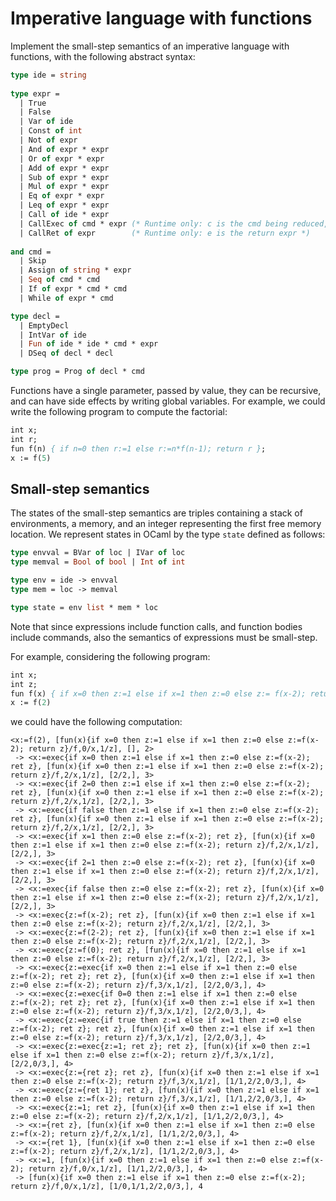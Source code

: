 # Imperative language with functions

Implement the small-step semantics of an imperative language with functions,
with the following abstract syntax:
```ocaml
type ide = string
  
type expr =
  | True
  | False
  | Var of ide
  | Const of int
  | Not of expr
  | And of expr * expr
  | Or of expr * expr
  | Add of expr * expr
  | Sub of expr * expr
  | Mul of expr * expr
  | Eq of expr * expr
  | Leq of expr * expr
  | Call of ide * expr     
  | CallExec of cmd * expr (* Runtime only: c is the cmd being reduced, e is the return expr *)
  | CallRet of expr        (* Runtime only: e is the return expr *)
              
and cmd =
  | Skip
  | Assign of string * expr
  | Seq of cmd * cmd
  | If of expr * cmd * cmd
  | While of expr * cmd

type decl =
  | EmptyDecl
  | IntVar of ide 
  | Fun of ide * ide * cmd * expr
  | DSeq of decl * decl

type prog = Prog of decl * cmd
```

Functions have a single parameter, passed by value, they can be recursive, and can have side effects by writing global variables.
For example, we could write the following program to compute the factorial:
```pascal
int x;
int r;
fun f(n) { if n=0 then r:=1 else r:=n*f(n-1); return r };
x := f(5)
```

## Small-step semantics

The states of the small-step semantics are triples containing
a stack of environments, a memory, and an integer representing the first free memory location.
We represent states in OCaml by the type `state` defined as follows:
```ocaml
type envval = BVar of loc | IVar of loc
type memval = Bool of bool | Int of int

type env = ide -> envval
type mem = loc -> memval

type state = env list * mem * loc
```

Note that since expressions include function calls, and function bodies include commands,
also the semantics of expressions must be small-step.

For example, considering the following program:
```pascal
int x;
int z;
fun f(x) { if x=0 then z:=1 else if x=1 then z:=0 else z:= f(x-2); return z };
x := f(2)
```
we could have the following computation:
```
<x:=f(2), [fun(x){if x=0 then z:=1 else if x=1 then z:=0 else z:=f(x-2); return z}/f,0/x,1/z], [], 2>
 -> <x:=exec{if x=0 then z:=1 else if x=1 then z:=0 else z:=f(x-2); ret z}, [fun(x){if x=0 then z:=1 else if x=1 then z:=0 else z:=f(x-2); return z}/f,2/x,1/z], [2/2,], 3>
 -> <x:=exec{if 2=0 then z:=1 else if x=1 then z:=0 else z:=f(x-2); ret z}, [fun(x){if x=0 then z:=1 else if x=1 then z:=0 else z:=f(x-2); return z}/f,2/x,1/z], [2/2,], 3>
 -> <x:=exec{if false then z:=1 else if x=1 then z:=0 else z:=f(x-2); ret z}, [fun(x){if x=0 then z:=1 else if x=1 then z:=0 else z:=f(x-2); return z}/f,2/x,1/z], [2/2,], 3>
 -> <x:=exec{if x=1 then z:=0 else z:=f(x-2); ret z}, [fun(x){if x=0 then z:=1 else if x=1 then z:=0 else z:=f(x-2); return z}/f,2/x,1/z], [2/2,], 3>
 -> <x:=exec{if 2=1 then z:=0 else z:=f(x-2); ret z}, [fun(x){if x=0 then z:=1 else if x=1 then z:=0 else z:=f(x-2); return z}/f,2/x,1/z], [2/2,], 3>
 -> <x:=exec{if false then z:=0 else z:=f(x-2); ret z}, [fun(x){if x=0 then z:=1 else if x=1 then z:=0 else z:=f(x-2); return z}/f,2/x,1/z], [2/2,], 3>
 -> <x:=exec{z:=f(x-2); ret z}, [fun(x){if x=0 then z:=1 else if x=1 then z:=0 else z:=f(x-2); return z}/f,2/x,1/z], [2/2,], 3>
 -> <x:=exec{z:=f(2-2); ret z}, [fun(x){if x=0 then z:=1 else if x=1 then z:=0 else z:=f(x-2); return z}/f,2/x,1/z], [2/2,], 3>
 -> <x:=exec{z:=f(0); ret z}, [fun(x){if x=0 then z:=1 else if x=1 then z:=0 else z:=f(x-2); return z}/f,2/x,1/z], [2/2,], 3>
 -> <x:=exec{z:=exec{if x=0 then z:=1 else if x=1 then z:=0 else z:=f(x-2); ret z}; ret z}, [fun(x){if x=0 then z:=1 else if x=1 then z:=0 else z:=f(x-2); return z}/f,3/x,1/z], [2/2,0/3,], 4>
 -> <x:=exec{z:=exec{if 0=0 then z:=1 else if x=1 then z:=0 else z:=f(x-2); ret z}; ret z}, [fun(x){if x=0 then z:=1 else if x=1 then z:=0 else z:=f(x-2); return z}/f,3/x,1/z], [2/2,0/3,], 4>
 -> <x:=exec{z:=exec{if true then z:=1 else if x=1 then z:=0 else z:=f(x-2); ret z}; ret z}, [fun(x){if x=0 then z:=1 else if x=1 then z:=0 else z:=f(x-2); return z}/f,3/x,1/z], [2/2,0/3,], 4>
 -> <x:=exec{z:=exec{z:=1; ret z}; ret z}, [fun(x){if x=0 then z:=1 else if x=1 then z:=0 else z:=f(x-2); return z}/f,3/x,1/z], [2/2,0/3,], 4>
 -> <x:=exec{z:={ret z}; ret z}, [fun(x){if x=0 then z:=1 else if x=1 then z:=0 else z:=f(x-2); return z}/f,3/x,1/z], [1/1,2/2,0/3,], 4>
 -> <x:=exec{z:={ret 1}; ret z}, [fun(x){if x=0 then z:=1 else if x=1 then z:=0 else z:=f(x-2); return z}/f,3/x,1/z], [1/1,2/2,0/3,], 4>
 -> <x:=exec{z:=1; ret z}, [fun(x){if x=0 then z:=1 else if x=1 then z:=0 else z:=f(x-2); return z}/f,2/x,1/z], [1/1,2/2,0/3,], 4>
 -> <x:={ret z}, [fun(x){if x=0 then z:=1 else if x=1 then z:=0 else z:=f(x-2); return z}/f,2/x,1/z], [1/1,2/2,0/3,], 4>
 -> <x:={ret 1}, [fun(x){if x=0 then z:=1 else if x=1 then z:=0 else z:=f(x-2); return z}/f,2/x,1/z], [1/1,2/2,0/3,], 4>
 -> <x:=1, [fun(x){if x=0 then z:=1 else if x=1 then z:=0 else z:=f(x-2); return z}/f,0/x,1/z], [1/1,2/2,0/3,], 4>
 -> [fun(x){if x=0 then z:=1 else if x=1 then z:=0 else z:=f(x-2); return z}/f,0/x,1/z], [1/0,1/1,2/2,0/3,], 4
```
 